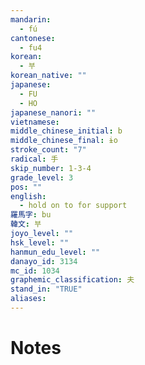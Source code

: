 ```yaml
---
mandarin:
  - fú
cantonese:
  - fu4
korean:
  - 부
korean_native: ""
japanese:
  - FU
  - HO
japanese_nanori: ""
vietnamese:
middle_chinese_initial: b
middle_chinese_final: ɨo
stroke_count: "7"
radical: 手
skip_number: 1-3-4
grade_level: 3
pos: ""
english:
  - hold on to for support
羅馬字: bu
韓文: 부
joyo_level: ""
hsk_level: ""
hanmun_edu_level: ""
danayo_id: 3134
mc_id: 1034
graphemic_classification: 夫
stand_in: "TRUE"
aliases:
---
```


# Notes
